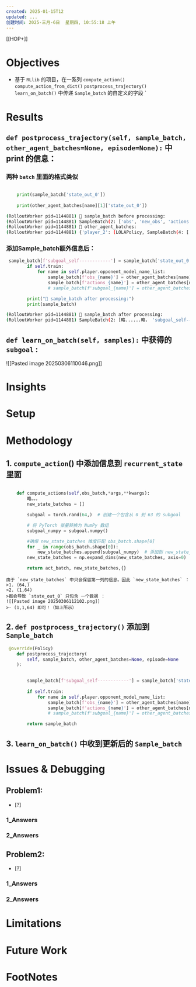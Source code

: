```yaml
---
created: 2025-01-15T12
updated: ...
创建时间: 2025-三月-6日  星期四, 10:55:18 上午
---
```

[[HOP+]]


# Objectives
- 基于 `RLlib`  的项目，在一系列 `compute_action()` `compute_action_from_dict()` `postprocess_trajectory()`  ` learn_on_batch()` 中传递 `Sample_batch` 的自定义的字段
`
# Results

## `def postprocess_trajectory(self, sample_batch, other_agent_batches=None, episode=None):` 中 **print** 的信息：

### 两种 `batch` 里面的格式类似
```python
        
    print(sample_batch['state_out_0'])
        
	print(other_agent_batches[name][1]['state_out_0'])

```


```bash
(RolloutWorker pid=1144881) 🔹 sample_batch before processing:
(RolloutWorker pid=1144881) SampleBatch(2: ['obs', 'new_obs', 'actions', 'prev_actions', 'rewards', 'prev_rewards', 'dones', 'infos', 'eps_id', 'unroll_id', 'agent_index', 't', 'state_in_0', 'state_out_0'])
(RolloutWorker pid=1144881) 🔹 other_agent_batches:
(RolloutWorker pid=1144881) {'player_2': (LOLAPolicy, SampleBatch(4: ['obs', 'new_obs', 'actions', 'prev_actions', 'rewards', 'prev_rewards', 'dones', 'infos', 'eps_id', 'unroll_id', 'agent_index', 't', 'state_in_0', 'state_out_0']))}
```


### 添加Sample_batch额外信息后：
```python
 sample_batch[f'subgoal_self------------'] = sample_batch['state_out_0'].copy()
        if self.train:
            for name in self.player.opponent_model_name_list:
                sample_batch[f'obs_{name}'] = other_agent_batches[name][1]['obs'].copy()
                sample_batch[f'actions_{name}'] = other_agent_batches[name][1]['actions'].copy()
                # sample_batch[f'subgoal_{name}'] = other_agent_batches[name][1]['state_out_0'].copy()

        print("🔹 sample_batch after processing:")
        print(sample_batch)
```

```bash
(RolloutWorker pid=1144881) 🔹 sample_batch after processing:
(RolloutWorker pid=1144881) SampleBatch(2: [略......略， 'subgoal_self------------', 'obs_player_2', 'actions_player_2'])
```


## `def learn_on_batch(self, samples):` 中获得的 `subgoal` :

![[Pasted image 20250306110046.png]]


# Insights
# Setup
# Methodology

## 1. `compute_action`() 中添加信息到 `recurrent_state` 里面

```python

    def compute_actions(self,obs_batch,*args,**kwargs):
		略。。。
        new_state_batches = []

        subgoal = torch.rand(64,)  # 创建一个包含从 0 到 63 的 subgoal

        # 将 PyTorch 张量转换为 NumPy 数组
        subgoal_numpy = subgoal.numpy()

        #确保 new_state_batches 维度匹配 obs_batch.shape[0]
        for _ in range(obs_batch.shape[0]):
            new_state_batches.append(subgoal_numpy)  # 添加到 new_state_batches
        new_state_batches = np.expand_dims(new_state_batches, axis=0)  # 变成 (1,1, 64)

        return act_batch, new_state_batches,{}

```

````ad-warning
由于 `new_state_batches` 中只会保留第一列的信息。因此 `new_state_batches` ：
>1. (64,)
>2. (1,64)
>都会导致 `state_out_0` 只包含 一个数据 ：
![[Pasted image 20250306112102.png]]
>- (1,1,64) 即可！（如上所示）
````



## 2. `def postprocess_trajectory()` 添加到 `Sample_batch`
```python
 @override(Policy)
    def postprocess_trajectory(
        self, sample_batch, other_agent_batches=None, episode=None
    ):
     

        sample_batch[f'subgoal_self------------'] = sample_batch['state_out_0'].copy()
       
        if self.train:
            for name in self.player.opponent_model_name_list:
                sample_batch[f'obs_{name}'] = other_agent_batches[name][1]['obs'].copy()
                sample_batch[f'actions_{name}'] = other_agent_batches[name][1]['actions'].copy()
                # sample_batch[f'subgoal_{name}'] = other_agent_batches[name][1]['state_out_0'].copy()

        return sample_batch
```

## 3.  `learn_on_batch()` 中收到更新后的 `Sample_batch`

# Issues & Debugging

## Problem1: 
- [?] 

### 1_Answers


### 2_Answers



## Problem2: 
- [?] 

### 1_Answers


### 2_Answers



# Limitations
# Future Work
# FootNotes